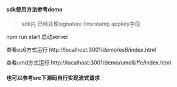 #### sdk使用方法参考demo
> sdk内 已经处理signature timestamp appkey字段

npm run start 启动server

查看es6方式运行
http://localhost:3001/demo/es6/index.html

查看umd方式运行
http://localhost:3001/demo/umd&iffe/index.html

#### 也可以参考src下源码自行实现流式请求
